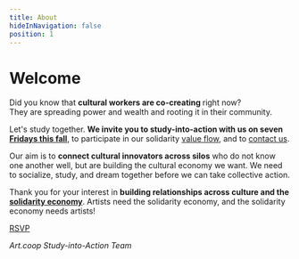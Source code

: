 ```yaml
---
title: About
hideInNavigation: false
position: 1
---
```


# <span id="greeting">Welcome</span>

Did you know that **cultural workers are co-creating <i id="concept" data-concepts='<%= JSON.stringify(concepts.concepts) %>'></i>** right now?</br> They are spreading power and wealth and rooting it in their community.

Let's study together. **We invite you to study-into-action with us on seven [Fridays this fall](#fridays)**, to participate in our solidarity [value flow](#value-flow), and to [contact us](#contact).

Our aim is to **connect cultural innovators across silos** who do not know one another well, but are building the cultural economy we want. We need to socialize, study, and dream together before we can take collective action.

Thank you for your interest in **building relationships across culture and the [solidarity economy](https://art.coop/#concepts)**. Artists need the solidarity economy, and the solidarity economy needs artists!

<a href="#fridays" class="download-button">RSVP</a>

_Art.coop Study-into-Action Team_

<script src="/assets/scripts/rotateConcepts.js"></script>
